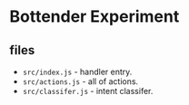 # Bottender Experiment

## files

- `src/index.js` - handler entry.
- `src/actions.js` - all of actions.
- `src/classifer.js` - intent classifer.

